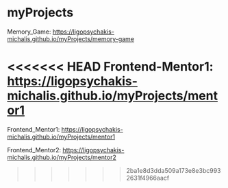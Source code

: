 # myProjects

Memory_Game: https://ligopsychakis-michalis.github.io/myProjects/memory-game

<<<<<<< HEAD
Frontend-Mentor1: https://ligopsychakis-michalis.github.io/myProjects/mentor1
=======
Frontend_Mentor1: https://ligopsychakis-michalis.github.io/myProjects/mentor1

Frontend_Mentor2: https://ligopsychakis-michalis.github.io/myProjects/mentor2
>>>>>>> 2ba1e8d3dda509a173e8e3bc9932631f4966aacf
